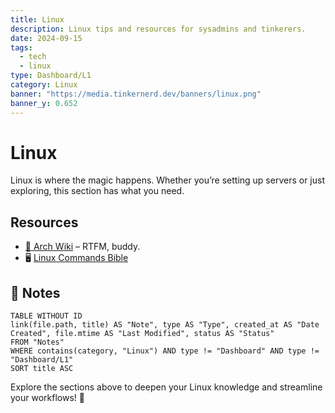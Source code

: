 ```yaml
---
title: Linux
description: Linux tips and resources for sysadmins and tinkerers.
date: 2024-09-15
tags:
  - tech
  - linux
type: Dashboard/L1
category: Linux
banner: "https://media.tinkernerd.dev/banners/linux.png"
banner_y: 0.652
---
```


# Linux

Linux is where the magic happens. Whether you’re setting up servers or just exploring, this section has what you need.

## Resources
-  [💾 Arch Wiki](https://wiki.archlinux.org/) – RTFM, buddy.
-  🖥️ [Linux Commands Bible](https://linuxcommand.org/)


## 📝 Notes  
```dataview  
TABLE WITHOUT ID
link(file.path, title) AS "Note", type AS "Type", created_at AS "Date Created", file.mtime AS "Last Modified", status AS "Status"
FROM "Notes"
WHERE contains(category, "Linux") AND type != "Dashboard" AND type != "Dashboard/L1"
SORT title ASC
````



Explore the sections above to deepen your Linux knowledge and streamline your workflows! 🚀  

